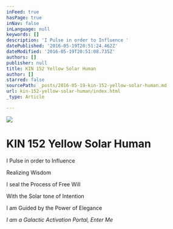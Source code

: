 ```yaml
---
inFeed: true
hasPage: true
inNav: false
inLanguage: null
keywords: []
description: 'I Pulse in order to Influence '
datePublished: '2016-05-19T20:51:24.462Z'
dateModified: '2016-05-19T20:51:08.735Z'
authors: []
publisher: null
title: KIN 152 Yellow Solar Human
author: []
starred: false
sourcePath: _posts/2016-05-19-kin-152-yellow-solar-human.md
url: kin-152-yellow-solar-human/index.html
_type: Article

---
```

![](https://the-grid-user-content.s3-us-west-2.amazonaws.com/6546d777-37cf-4459-93a5-680cf8a39036.png)

# KIN 152 Yellow Solar Human

I Pulse in order to Influence 

Realizing Wisdom 

I seal the Process of Free Will 

With the Solar tone of Intention

I am Guided by the Power of Elegance

_I am a Galactic Activation Portal, Enter Me_
